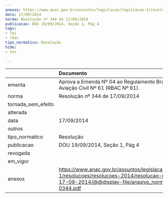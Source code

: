 ```yaml
---
anexos: https://www.anac.gov.br/assuntos/legislacao/legislacao-1/resolucoes/resolucoes-2014/resolucao-no-344-de-17-09-2014/@@display-file/arquivo_norma/RA2014-0344.pdf
data: 17/09/2014
norma: Resolução nº 344 de 17/09/2014
publicacao: DOU 19/09/2014, Seção 1, Pág 4
tags:
- lei
- rbac
tipo_normatico: Resolução
hide: 
- toc 
 
---
```


|                    | Documento                                                                                                                                                       |
|:-------------------|:----------------------------------------------------------------------------------------------------------------------------------------------------------------|
| ementa             | Aprova a Emenda Nº 04 ao Regulamento Brasileiro da Aviação Civil Nº 61 (RBAC Nº 61).                                                                            |
| norma              | Resolução nº 344 de 17/09/2014                                                                                                                                  |
| tornada_sem_efeito |                                                                                                                                                                 |
| alterada           |                                                                                                                                                                 |
| data               | 17/09/2014                                                                                                                                                      |
| outros             |                                                                                                                                                                 |
| tipo_normatico     | Resolução                                                                                                                                                       |
| publicacao         | DOU 19/09/2014, Seção 1, Pág 4                                                                                                                                  |
| revogada           |                                                                                                                                                                 |
| em_vigor           |                                                                                                                                                                 |
| anexos             | https://www.anac.gov.br/assuntos/legislacao/legislacao-1/resolucoes/resolucoes-2014/resolucao-no-344-de-17-09-2014/@@display-file/arquivo_norma/RA2014-0344.pdf |